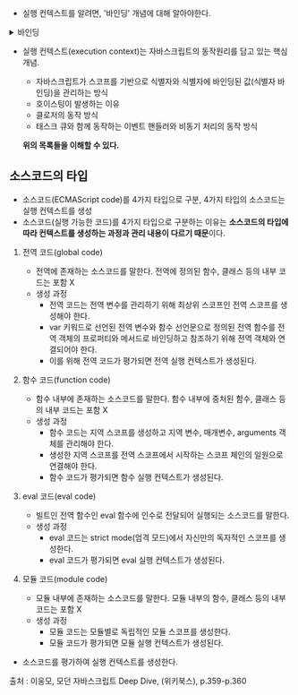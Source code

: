 * 실행 컨텍스트를 알려면, '바인딩' 개념에 대해 알아야한다.

<details>
<summary>바인딩</summary>

# JavaScript 의 this 메소드

~~~
let A = {  
    prop: 'Hello',
    sayHello: function() {
        console.log( this.prop );
    }
};
 
A.sayHello(); //"Hello"
~~~

* 자바스크립트에서 객체 안의 메소드 this 는 이 메소드가 포함된 object 를 가리킨다.
* 위의 예제에서 sayHello 메소드 안의 this 는 'A' 의 객체가 되어 A.prop 인 'Hello' 를 전달받아 콘솔에 Hello 를 출력한다.
* 'this = A', A.prop = 'Hello'

~~~
let A = {  
    prop: 'Hello',
    sayHello: function() {
        console.log( this.prop );
    }
};

let B = A.sayHello();
console.log(B); // undefined
~~~

* 이번에는 A 의 sayHello() 를 B 라는 변수에 넣어 출력해보면 undefined 가 출력되는 것을 확인할 수 있다.
* 그 이유는 바로 변수 B 에 A.sayHello 가 담길 때 sayHello() 와 A 와의 관계가 상실됐기 때문이다.

**이럴 때 필요한 것이 바로 "데이터 바인딩"이다.**

# JavaScript 바인딩

* 바인딩은 "묶다"라는 사전적 의미로, 코딩에서의 바인딩은 두 데이터 혹은 정보의 소스를 일치시키는 기법을 의미한다.
* 즉, _화면에 보이는 데이터_ 와 _브라우저 메모리에 있는 데이터_(여러 개의 JavaScript 객체)를 일치시키는 것을 말한다.

~~~
let A = {
    prop: 'Hello',
    sayHello: function() {
        console.log( this.prop );
    }
};

let B = A.sayHello.bind(A);
console.log(B); // Hello
~~~

* 바인딩하는 방법은 변수에 할당할 때, 그 객체 뒤에 **.bind(해당객체)** 를 해주면 된다.


출처 : https://velog.io/@zinukk/%EB%B0%94%EC%9D%B8%EB%94%A9 
</details>


* 실행 컨텍스트(execution context)는 자바스크립트의 동작원리를 담고 있는 핵심 개념.
    * 자바스크립트가 스코프를 기반으로 식별자와 식별자에 바인딩된 값(식별자 바인딩)을 관리하는 방식
    * 호이스팅이 발생하는 이유
    * 클로저의 동작 방식
    * 태스크 큐와 함께 동작하는 이벤트 핸들러와 비동기 처리의 동작 방식
    
    **위의 목록들을 이해할 수 있다.**
    
## 소스코드의 타입

* 소스코드(ECMAScript code)를 4가지 타입으로 구분, 4가지 타입의 소스코드는 실행 컨텍스트를 생성
* 소스코드(실행 가능한 코드)를 4가지 타입으로 구분하는 이유는 **소스코드의 타입에 따라 컨텍스트를 생성하는 과정과 관리 내용이 다르기 때문**이다.

1. 전역 코드(global code)

    * 전역에 존재하는 소스코드를 말한다. 전역에 정의된 함수, 클래스 등의 내부 코드는 포함 X
    * 생성 과정
        * 전역 코드는 전역 변수를 관리하기 위해 최상위 스코프인 전역 스코프를 생성해야 한다.
        * var 키워드로 선언된 전역 변수와 함수 선언문으로 정의된 전역 함수를 전역 객체의 프로퍼티와 메서드로 바인딩하고 참조하기 위해 전역 객체와 연결되어야 한다.
        * 이를 위해 전역 코드가 평가되면 전역 실행 컨텍스트가 생성된다.

2. 함수 코드(function code)

    * 함수 내부에 존재하는 소스코드를 말한다. 함수 내부에 중처된 함수, 클래스 등의 내부 코드는 포함 X
    * 생성 과정
        * 함수 코드는 지역 스코프를 생성하고 지역 변수, 매개변수, arguments 객체를 관리해야 한다.
        * 생성한 지역 스코프를 전역 스코프에서 시작하는 스코프 체인의 일원으로 연결해야 한다.
        * 함수 코드가 평가되면 함수 실행 컨텍스트가 생성된다.

3. eval 코드(eval code)

    * 빌트인 전역 함수인 eval 함수에 인수로 전달되어 실행되는 소스코드를 말한다.
    * 생성 과정
        * eval 코드는 strict mode(엄격 모드)에서 자신만의 독자적인 스코프를 생성한다.
        * eval 코드가 평가되면 eval 실행 컨텍스트가 생성된다.
    
4. 모듈 코드(module code)

    * 모듈 내부에 존재하는 소스코드를 말한다. 모듈 내부의 함수, 클래스 등의 내부 코드는 포함 X
    * 생성 과정
        * 모듈 코드는 모듈별로 독립적인 모듈 스코프를 생성한다.
        * 모듈 코드가 평가되면 모듈 실행 컨텍스트가 생성된다.

* 소스코드를 평가하여 실행 컨텍스트를 생성한다.

출처 : 이웅모, 모던 자바스크립트 Deep Dive, (위키북스), p.359-p.360
